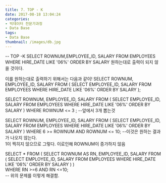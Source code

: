 ```yaml
---
title: 7. TOP - K
date: 2017-08-18 13:04:24
categories:
- 빅데이터 전문가과정
- Data Base
tags:
- Data Base
thumbnail: /images/db.jpg
---
```

-- TOP -K
SELECT ROWNUM,EMPLOYEE_ID, SALARY
  FROM EMPLOYEES
 WHERE HIRE_DATE LIKE '06%'
 ORDER BY SALARY
원하는대로 출력이 되지 않을 것이다.

이를 원하는대로 출력하기 위해서는 다음과 같이!
SELECT ROWNUM, EMPLOYEE_ID, SALARY
FROM (
      SELECT EMPLOYEE_ID, SALARY
      FROM EMPLOYEES
      WHERE HIRE_DATE LIKE '06%'
      ORDER BY SALARY
      );

SELECT ROWNUM, EMPLOYEE_ID, SALARY
FROM (
      SELECT EMPLOYEE_ID, SALARY
      FROM EMPLOYEES
      WHERE HIRE_DATE LIKE '06%'
      ORDER BY SALARY
      )
 WHERE ROWNUM <= 3     ;
--앞에서 3개 뽑는것

SELECT ROWNUM, EMPLOYEE_ID, SALARY
FROM (
      SELECT EMPLOYEE_ID, SALARY
      FROM EMPLOYEES
      WHERE HIRE_DATE LIKE '06%'
      ORDER BY SALARY
      )
 WHERE 6 >= ROWNUM AND ROWNUM <= 10;
--이것은 원하는 결과가 나오지 않는다.      
1이  찍히지 않으므로 그렇다. 이로인해 ROWNUM이 증가하지 않음

SELECT * FROM
        (
        SELECT ROWNUM AS RN, EMPLOYEE_ID, SALARY
        FROM (
              SELECT EMPLOYEE_ID, SALARY
              FROM EMPLOYEES
              WHERE HIRE_DATE LIKE '06%'
              ORDER BY SALARY
              )
         )      
 WHERE RN >=6 AND RN <=10;      
 -- 위의 문제를 이렇게 해결함.
